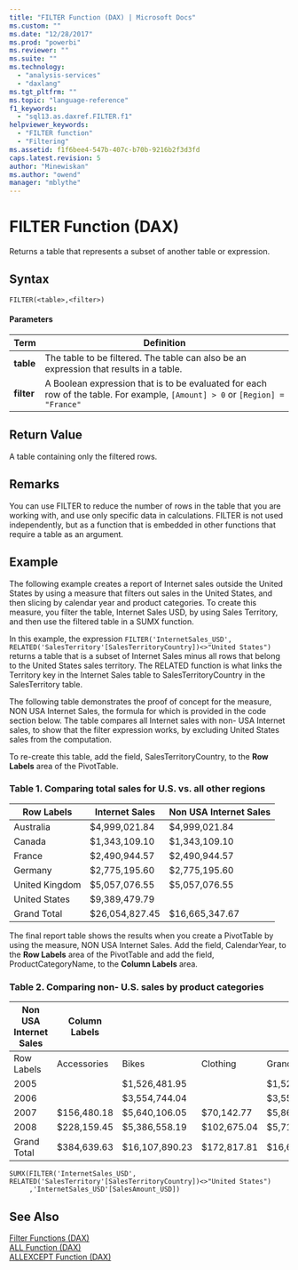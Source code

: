 ```yaml
---
title: "FILTER Function (DAX) | Microsoft Docs"
ms.custom: ""
ms.date: "12/28/2017"
ms.prod: "powerbi"
ms.reviewer: ""
ms.suite: ""
ms.technology: 
  - "analysis-services"
  - "daxlang"
ms.tgt_pltfrm: ""
ms.topic: "language-reference"
f1_keywords: 
  - "sql13.as.daxref.FILTER.f1"
helpviewer_keywords: 
  - "FILTER function"
  - "Filtering"
ms.assetid: f1f6bee4-547b-407c-b70b-9216b2f3d3fd
caps.latest.revision: 5
author: "Minewiskan"
ms.author: "owend"
manager: "mblythe"
---
```

# FILTER Function (DAX)
Returns a table that represents a subset of another table or expression.  
  
## Syntax  
  
```  
FILTER(<table>,<filter>)  
```  
  
#### Parameters  
  
|Term|Definition|  
|--------|--------------|  
|**table**|The table to be filtered. The table can also be an expression that results in a table.|  
|**filter**|A Boolean expression that is to be evaluated for each row of the table. For example, `[Amount] > 0` or `[Region] = "France"`|  
  
## Return Value  
A table containing only the filtered rows.  
  
## Remarks  
You can use FILTER to reduce the number of rows in the table that you are working with, and use only specific data in calculations. FILTER is not used independently, but as a function that is embedded in other functions that require a table as an argument.  
  
## Example  
The following example creates a report of Internet sales outside the United States by using a measure that filters out sales in the United States, and then slicing by calendar year and product categories. To create this measure, you filter the table, Internet Sales USD, by using Sales Territory, and then use the filtered table in a SUMX function.  
  
In this example, the expression `FILTER('InternetSales_USD', RELATED('SalesTerritory'[SalesTerritoryCountry])<>"United States")` returns a table that is a subset of Internet Sales minus all rows that belong to the United States sales territory. The RELATED function is what links the Territory key in the Internet Sales table to SalesTerritoryCountry in the SalesTerritory table.  
  
The following table demonstrates the proof of concept for the measure, NON USA Internet Sales, the formula for which is provided in the code section below. The table compares all Internet sales with non- USA Internet sales, to show that the filter expression works, by excluding United States sales from the computation.  
  
To re-create this table, add the field, SalesTerritoryCountry, to the **Row Labels** area of the PivotTable.  
  
### Table 1. Comparing total sales for U.S. vs. all other regions  
  
|Row Labels|Internet Sales|Non USA Internet Sales|  
|--------------|------------------|--------------------------|  
|Australia|$4,999,021.84|$4,999,021.84|  
|Canada|$1,343,109.10|$1,343,109.10|  
|France|$2,490,944.57|$2,490,944.57|  
|Germany|$2,775,195.60|$2,775,195.60|  
|United Kingdom|$5,057,076.55|$5,057,076.55|  
|United States|$9,389,479.79||  
|Grand Total|$26,054,827.45|$16,665,347.67|  
  
The final report table shows the results when you create a PivotTable by using the measure, NON USA Internet Sales. Add the field, CalendarYear, to the **Row Labels** area of the PivotTable and add the field, ProductCategoryName, to the **Column Labels** area.  
  
### Table 2. Comparing non- U.S. sales by product categories  
  
|Non USA Internet Sales|Column Labels||||  
|--------------------------|-----------------|----|----|----|  
|Row Labels|Accessories|Bikes|Clothing|Grand Total|  
|2005||$1,526,481.95||$1,526,481.95|  
|2006||$3,554,744.04||$3,554,744.04|  
|2007|$156,480.18|$5,640,106.05|$70,142.77|$5,866,729.00|  
|2008|$228,159.45|$5,386,558.19|$102,675.04|$5,717,392.68|  
|Grand Total|$384,639.63|$16,107,890.23|$172,817.81|$16,665,347.67|  
  
```  
SUMX(FILTER('InternetSales_USD', RELATED('SalesTerritory'[SalesTerritoryCountry])<>"United States")  
     ,'InternetSales_USD'[SalesAmount_USD])  
```  
  
## See Also  
[Filter Functions &#40;DAX&#41;](../DAX/filter-functions-dax.md)  
[ALL Function &#40;DAX&#41;](../DAX/all-function-dax.md)  
[ALLEXCEPT Function &#40;DAX&#41;](../DAX/allexcept-function-dax.md)  
  
